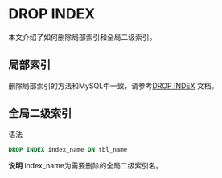 DROP INDEX 
===============================

本文介绍了如何删除局部索引和全局二级索引。

局部索引 
-------------------------

删除局部索引的方法和MySQL中一致，请参考[DROP INDEX](https://dev.mysql.com/doc/refman/5.7/en/drop-index.html) 文档。

全局二级索引 
---------------------------

语法

```sql
DROP INDEX index_name ON tbl_name      
```


**说明** index_name为需要删除的全局二级索引名。
